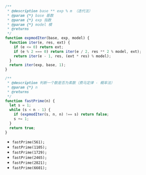 ```javascript
/**
 * @description base ** exp % m （迭代法）
 * @param {*} base 基数
 * @param {*} exp 指数
 * @param {*} model 模
 * @returns
 */
function expmodIter(base, exp, model) {
  function iter(e, res, ext) {
    if (e <= 0) return ext;
    if (e % 2 === 0) return iter(e / 2, res ** 2 % model, ext);
    return iter(e - 1, res, (ext * res) % model);
  }
  return iter(exp, base, 1);
}

/**
 * @description 判断一个数是否为素数（费马定律 - 概率法）
 * @param {*} n
 * @returns
 */
function fastPrime(n) {
  let s = 1;
  while (s < n - 1) {
    if (expmodIter(s, n, n) !== s) return false;
    s += 1;
  }
  return true;
}
```
- ```fastPrime(561);```
- ```fastPrime(1105);```
- ```fastPrime(1729);```
- ```fastPrime(2465);```
- ```fastPrime(2821);```
- ```fastPrime(6601);```
